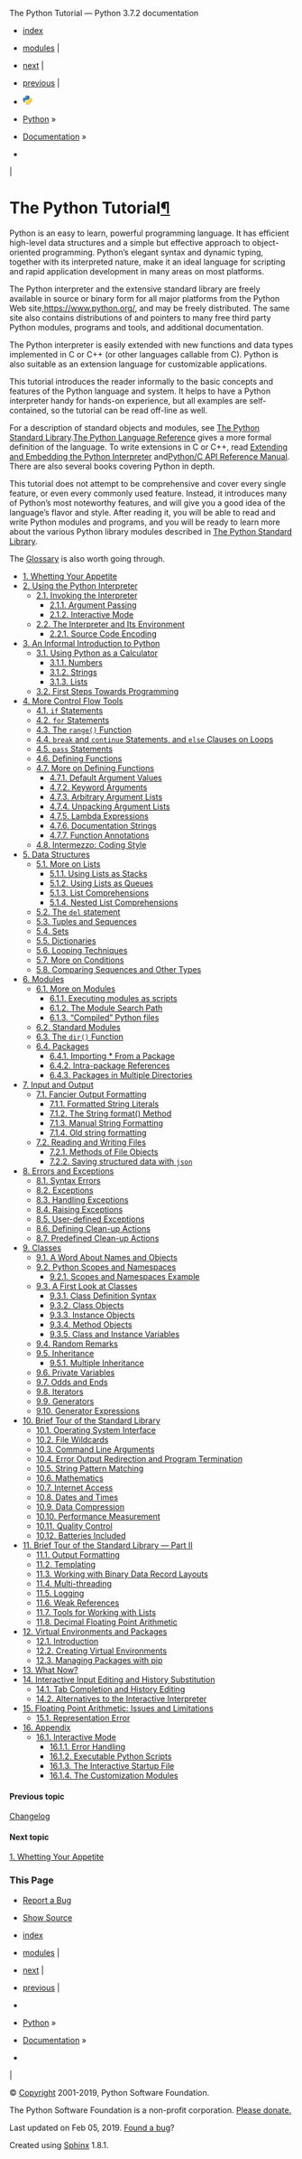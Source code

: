 The Python Tutorial — Python 3.7.2 documentation

- [index](https://docs.python.org/3/genindex.html)

- [modules](https://docs.python.org/3/py-modindex.html) |

- [next](https://docs.python.org/3/tutorial/appetite.html) |

- [previous](https://docs.python.org/3/whatsnew/changelog.html) |

- ![](../_resources/dd6a1b67fdb187787763826a76013ca5.png)

- [Python](https://www.python.org/) »

- [Documentation](https://docs.python.org/3/index.html) »

-

|

# The Python Tutorial[¶](https://docs.python.org/3/tutorial/#the-python-tutorial)

Python is an easy to learn, powerful programming language. It has efficient high-level data structures and a simple but effective approach to object-oriented programming. Python’s elegant syntax and dynamic typing, together with its interpreted nature, make it an ideal language for scripting and rapid application development in many areas on most platforms.

The Python interpreter and the extensive standard library are freely available in source or binary form for all major platforms from the Python Web site,https://www.python.org/, and may be freely distributed. The same site also contains distributions of and pointers to many free third party Python modules, programs and tools, and additional documentation.

The Python interpreter is easily extended with new functions and data types implemented in C or C++ (or other languages callable from C). Python is also suitable as an extension language for customizable applications.

This tutorial introduces the reader informally to the basic concepts and features of the Python language and system. It helps to have a Python interpreter handy for hands-on experience, but all examples are self-contained, so the tutorial can be read off-line as well.

For a description of standard objects and modules, see [The Python Standard Library](https://docs.python.org/3/library/index.html#library-index).[The Python Language Reference](https://docs.python.org/3/reference/index.html#reference-index) gives a more formal definition of the language. To write extensions in C or C++, read [Extending and Embedding the Python Interpreter](https://docs.python.org/3/extending/index.html#extending-index) and[Python/C API Reference Manual](https://docs.python.org/3/c-api/index.html#c-api-index). There are also several books covering Python in depth.

This tutorial does not attempt to be comprehensive and cover every single feature, or even every commonly used feature. Instead, it introduces many of Python’s most noteworthy features, and will give you a good idea of the language’s flavor and style. After reading it, you will be able to read and write Python modules and programs, and you will be ready to learn more about the various Python library modules described in [The Python Standard Library](https://docs.python.org/3/library/index.html#library-index).

The [Glossary](https://docs.python.org/3/glossary.html#glossary) is also worth going through.

- [1. Whetting Your Appetite](https://docs.python.org/3/tutorial/appetite.html)
- [2. Using the Python Interpreter](https://docs.python.org/3/tutorial/interpreter.html)
    - [2.1. Invoking the Interpreter](https://docs.python.org/3/tutorial/interpreter.html#invoking-the-interpreter)
        - [2.1.1. Argument Passing](https://docs.python.org/3/tutorial/interpreter.html#argument-passing)
        - [2.1.2. Interactive Mode](https://docs.python.org/3/tutorial/interpreter.html#interactive-mode)
    - [2.2. The Interpreter and Its Environment](https://docs.python.org/3/tutorial/interpreter.html#the-interpreter-and-its-environment)
        - [2.2.1. Source Code Encoding](https://docs.python.org/3/tutorial/interpreter.html#source-code-encoding)
- [3. An Informal Introduction to Python](https://docs.python.org/3/tutorial/introduction.html)
    - [3.1. Using Python as a Calculator](https://docs.python.org/3/tutorial/introduction.html#using-python-as-a-calculator)
        - [3.1.1. Numbers](https://docs.python.org/3/tutorial/introduction.html#numbers)
        - [3.1.2. Strings](https://docs.python.org/3/tutorial/introduction.html#strings)
        - [3.1.3. Lists](https://docs.python.org/3/tutorial/introduction.html#lists)
    - [3.2. First Steps Towards Programming](https://docs.python.org/3/tutorial/introduction.html#first-steps-towards-programming)
- [4. More Control Flow Tools](https://docs.python.org/3/tutorial/controlflow.html)
    - [4.1. `if` Statements](https://docs.python.org/3/tutorial/controlflow.html#if-statements)
    - [4.2. `for` Statements](https://docs.python.org/3/tutorial/controlflow.html#for-statements)
    - [4.3. The `range()` Function](https://docs.python.org/3/tutorial/controlflow.html#the-range-function)
    - [4.4. `break` and `continue` Statements, and `else` Clauses on Loops](https://docs.python.org/3/tutorial/controlflow.html#break-and-continue-statements-and-else-clauses-on-loops)
    - [4.5. `pass` Statements](https://docs.python.org/3/tutorial/controlflow.html#pass-statements)
    - [4.6. Defining Functions](https://docs.python.org/3/tutorial/controlflow.html#defining-functions)
    - [4.7. More on Defining Functions](https://docs.python.org/3/tutorial/controlflow.html#more-on-defining-functions)
        - [4.7.1. Default Argument Values](https://docs.python.org/3/tutorial/controlflow.html#default-argument-values)
        - [4.7.2. Keyword Arguments](https://docs.python.org/3/tutorial/controlflow.html#keyword-arguments)
        - [4.7.3. Arbitrary Argument Lists](https://docs.python.org/3/tutorial/controlflow.html#arbitrary-argument-lists)
        - [4.7.4. Unpacking Argument Lists](https://docs.python.org/3/tutorial/controlflow.html#unpacking-argument-lists)
        - [4.7.5. Lambda Expressions](https://docs.python.org/3/tutorial/controlflow.html#lambda-expressions)
        - [4.7.6. Documentation Strings](https://docs.python.org/3/tutorial/controlflow.html#documentation-strings)
        - [4.7.7. Function Annotations](https://docs.python.org/3/tutorial/controlflow.html#function-annotations)
    - [4.8. Intermezzo: Coding Style](https://docs.python.org/3/tutorial/controlflow.html#intermezzo-coding-style)
- [5. Data Structures](https://docs.python.org/3/tutorial/datastructures.html)
    - [5.1. More on Lists](https://docs.python.org/3/tutorial/datastructures.html#more-on-lists)
        - [5.1.1. Using Lists as Stacks](https://docs.python.org/3/tutorial/datastructures.html#using-lists-as-stacks)
        - [5.1.2. Using Lists as Queues](https://docs.python.org/3/tutorial/datastructures.html#using-lists-as-queues)
        - [5.1.3. List Comprehensions](https://docs.python.org/3/tutorial/datastructures.html#list-comprehensions)
        - [5.1.4. Nested List Comprehensions](https://docs.python.org/3/tutorial/datastructures.html#nested-list-comprehensions)
    - [5.2. The `del` statement](https://docs.python.org/3/tutorial/datastructures.html#the-del-statement)
    - [5.3. Tuples and Sequences](https://docs.python.org/3/tutorial/datastructures.html#tuples-and-sequences)
    - [5.4. Sets](https://docs.python.org/3/tutorial/datastructures.html#sets)
    - [5.5. Dictionaries](https://docs.python.org/3/tutorial/datastructures.html#dictionaries)
    - [5.6. Looping Techniques](https://docs.python.org/3/tutorial/datastructures.html#looping-techniques)
    - [5.7. More on Conditions](https://docs.python.org/3/tutorial/datastructures.html#more-on-conditions)
    - [5.8. Comparing Sequences and Other Types](https://docs.python.org/3/tutorial/datastructures.html#comparing-sequences-and-other-types)
- [6. Modules](https://docs.python.org/3/tutorial/modules.html)
    - [6.1. More on Modules](https://docs.python.org/3/tutorial/modules.html#more-on-modules)
        - [6.1.1. Executing modules as scripts](https://docs.python.org/3/tutorial/modules.html#executing-modules-as-scripts)
        - [6.1.2. The Module Search Path](https://docs.python.org/3/tutorial/modules.html#the-module-search-path)
        - [6.1.3. “Compiled” Python files](https://docs.python.org/3/tutorial/modules.html#compiled-python-files)
    - [6.2. Standard Modules](https://docs.python.org/3/tutorial/modules.html#standard-modules)
    - [6.3. The `dir()` Function](https://docs.python.org/3/tutorial/modules.html#the-dir-function)
    - [6.4. Packages](https://docs.python.org/3/tutorial/modules.html#packages)
        - [6.4.1. Importing * From a Package](https://docs.python.org/3/tutorial/modules.html#importing-from-a-package)
        - [6.4.2. Intra-package References](https://docs.python.org/3/tutorial/modules.html#intra-package-references)
        - [6.4.3. Packages in Multiple Directories](https://docs.python.org/3/tutorial/modules.html#packages-in-multiple-directories)
- [7. Input and Output](https://docs.python.org/3/tutorial/inputoutput.html)
    - [7.1. Fancier Output Formatting](https://docs.python.org/3/tutorial/inputoutput.html#fancier-output-formatting)
        - [7.1.1. Formatted String Literals](https://docs.python.org/3/tutorial/inputoutput.html#formatted-string-literals)
        - [7.1.2. The String format() Method](https://docs.python.org/3/tutorial/inputoutput.html#the-string-format-method)
        - [7.1.3. Manual String Formatting](https://docs.python.org/3/tutorial/inputoutput.html#manual-string-formatting)
        - [7.1.4. Old string formatting](https://docs.python.org/3/tutorial/inputoutput.html#old-string-formatting)
    - [7.2. Reading and Writing Files](https://docs.python.org/3/tutorial/inputoutput.html#reading-and-writing-files)
        - [7.2.1. Methods of File Objects](https://docs.python.org/3/tutorial/inputoutput.html#methods-of-file-objects)
        - [7.2.2. Saving structured data with `json`](https://docs.python.org/3/tutorial/inputoutput.html#saving-structured-data-with-json)
- [8. Errors and Exceptions](https://docs.python.org/3/tutorial/errors.html)
    - [8.1. Syntax Errors](https://docs.python.org/3/tutorial/errors.html#syntax-errors)
    - [8.2. Exceptions](https://docs.python.org/3/tutorial/errors.html#exceptions)
    - [8.3. Handling Exceptions](https://docs.python.org/3/tutorial/errors.html#handling-exceptions)
    - [8.4. Raising Exceptions](https://docs.python.org/3/tutorial/errors.html#raising-exceptions)
    - [8.5. User-defined Exceptions](https://docs.python.org/3/tutorial/errors.html#user-defined-exceptions)
    - [8.6. Defining Clean-up Actions](https://docs.python.org/3/tutorial/errors.html#defining-clean-up-actions)
    - [8.7. Predefined Clean-up Actions](https://docs.python.org/3/tutorial/errors.html#predefined-clean-up-actions)
- [9. Classes](https://docs.python.org/3/tutorial/classes.html)
    - [9.1. A Word About Names and Objects](https://docs.python.org/3/tutorial/classes.html#a-word-about-names-and-objects)
    - [9.2. Python Scopes and Namespaces](https://docs.python.org/3/tutorial/classes.html#python-scopes-and-namespaces)
        - [9.2.1. Scopes and Namespaces Example](https://docs.python.org/3/tutorial/classes.html#scopes-and-namespaces-example)
    - [9.3. A First Look at Classes](https://docs.python.org/3/tutorial/classes.html#a-first-look-at-classes)
        - [9.3.1. Class Definition Syntax](https://docs.python.org/3/tutorial/classes.html#class-definition-syntax)
        - [9.3.2. Class Objects](https://docs.python.org/3/tutorial/classes.html#class-objects)
        - [9.3.3. Instance Objects](https://docs.python.org/3/tutorial/classes.html#instance-objects)
        - [9.3.4. Method Objects](https://docs.python.org/3/tutorial/classes.html#method-objects)
        - [9.3.5. Class and Instance Variables](https://docs.python.org/3/tutorial/classes.html#class-and-instance-variables)
    - [9.4. Random Remarks](https://docs.python.org/3/tutorial/classes.html#random-remarks)
    - [9.5. Inheritance](https://docs.python.org/3/tutorial/classes.html#inheritance)
        - [9.5.1. Multiple Inheritance](https://docs.python.org/3/tutorial/classes.html#multiple-inheritance)
    - [9.6. Private Variables](https://docs.python.org/3/tutorial/classes.html#private-variables)
    - [9.7. Odds and Ends](https://docs.python.org/3/tutorial/classes.html#odds-and-ends)
    - [9.8. Iterators](https://docs.python.org/3/tutorial/classes.html#iterators)
    - [9.9. Generators](https://docs.python.org/3/tutorial/classes.html#generators)
    - [9.10. Generator Expressions](https://docs.python.org/3/tutorial/classes.html#generator-expressions)
- [10. Brief Tour of the Standard Library](https://docs.python.org/3/tutorial/stdlib.html)
    - [10.1. Operating System Interface](https://docs.python.org/3/tutorial/stdlib.html#operating-system-interface)
    - [10.2. File Wildcards](https://docs.python.org/3/tutorial/stdlib.html#file-wildcards)
    - [10.3. Command Line Arguments](https://docs.python.org/3/tutorial/stdlib.html#command-line-arguments)
    - [10.4. Error Output Redirection and Program Termination](https://docs.python.org/3/tutorial/stdlib.html#error-output-redirection-and-program-termination)
    - [10.5. String Pattern Matching](https://docs.python.org/3/tutorial/stdlib.html#string-pattern-matching)
    - [10.6. Mathematics](https://docs.python.org/3/tutorial/stdlib.html#mathematics)
    - [10.7. Internet Access](https://docs.python.org/3/tutorial/stdlib.html#internet-access)
    - [10.8. Dates and Times](https://docs.python.org/3/tutorial/stdlib.html#dates-and-times)
    - [10.9. Data Compression](https://docs.python.org/3/tutorial/stdlib.html#data-compression)
    - [10.10. Performance Measurement](https://docs.python.org/3/tutorial/stdlib.html#performance-measurement)
    - [10.11. Quality Control](https://docs.python.org/3/tutorial/stdlib.html#quality-control)
    - [10.12. Batteries Included](https://docs.python.org/3/tutorial/stdlib.html#batteries-included)
- [11. Brief Tour of the Standard Library — Part II](https://docs.python.org/3/tutorial/stdlib2.html)
    - [11.1. Output Formatting](https://docs.python.org/3/tutorial/stdlib2.html#output-formatting)
    - [11.2. Templating](https://docs.python.org/3/tutorial/stdlib2.html#templating)
    - [11.3. Working with Binary Data Record Layouts](https://docs.python.org/3/tutorial/stdlib2.html#working-with-binary-data-record-layouts)
    - [11.4. Multi-threading](https://docs.python.org/3/tutorial/stdlib2.html#multi-threading)
    - [11.5. Logging](https://docs.python.org/3/tutorial/stdlib2.html#logging)
    - [11.6. Weak References](https://docs.python.org/3/tutorial/stdlib2.html#weak-references)
    - [11.7. Tools for Working with Lists](https://docs.python.org/3/tutorial/stdlib2.html#tools-for-working-with-lists)
    - [11.8. Decimal Floating Point Arithmetic](https://docs.python.org/3/tutorial/stdlib2.html#decimal-floating-point-arithmetic)
- [12. Virtual Environments and Packages](https://docs.python.org/3/tutorial/venv.html)
    - [12.1. Introduction](https://docs.python.org/3/tutorial/venv.html#introduction)
    - [12.2. Creating Virtual Environments](https://docs.python.org/3/tutorial/venv.html#creating-virtual-environments)
    - [12.3. Managing Packages with pip](https://docs.python.org/3/tutorial/venv.html#managing-packages-with-pip)
- [13. What Now?](https://docs.python.org/3/tutorial/whatnow.html)
- [14. Interactive Input Editing and History Substitution](https://docs.python.org/3/tutorial/interactive.html)
    - [14.1. Tab Completion and History Editing](https://docs.python.org/3/tutorial/interactive.html#tab-completion-and-history-editing)
    - [14.2. Alternatives to the Interactive Interpreter](https://docs.python.org/3/tutorial/interactive.html#alternatives-to-the-interactive-interpreter)
- [15. Floating Point Arithmetic: Issues and Limitations](https://docs.python.org/3/tutorial/floatingpoint.html)
    - [15.1. Representation Error](https://docs.python.org/3/tutorial/floatingpoint.html#representation-error)
- [16. Appendix](https://docs.python.org/3/tutorial/appendix.html)
    - [16.1. Interactive Mode](https://docs.python.org/3/tutorial/appendix.html#interactive-mode)
        - [16.1.1. Error Handling](https://docs.python.org/3/tutorial/appendix.html#error-handling)
        - [16.1.2. Executable Python Scripts](https://docs.python.org/3/tutorial/appendix.html#executable-python-scripts)
        - [16.1.3. The Interactive Startup File](https://docs.python.org/3/tutorial/appendix.html#the-interactive-startup-file)
        - [16.1.4. The Customization Modules](https://docs.python.org/3/tutorial/appendix.html#the-customization-modules)

#### Previous topic

[Changelog](https://docs.python.org/3/whatsnew/changelog.html)

#### Next topic

[1. Whetting Your Appetite](https://docs.python.org/3/tutorial/appetite.html)

### This Page

- [Report a Bug](https://docs.python.org/3/bugs.html)

- [Show Source](https://github.com/python/cpython/blob/3.7/Doc/tutorial/index.rst)

- [index](https://docs.python.org/3/genindex.html)

- [modules](https://docs.python.org/3/py-modindex.html) |

- [next](https://docs.python.org/3/tutorial/appetite.html) |

- [previous](https://docs.python.org/3/whatsnew/changelog.html) |

-

- [Python](https://www.python.org/) »

- [Documentation](https://docs.python.org/3/index.html) »

-

|

© [Copyright](https://docs.python.org/3/copyright.html) 2001-2019, Python Software Foundation.

The Python Software Foundation is a non-profit corporation. [Please donate.](https://www.python.org/psf/donations/)

Last updated on Feb 05, 2019. [Found a bug](https://docs.python.org/3/bugs.html)?

Created using [Sphinx](http://sphinx.pocoo.org/) 1.8.1.